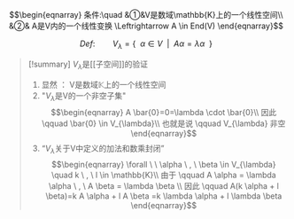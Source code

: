 $$\begin{eqnarray}
条件:\quad &①&V是数域\mathbb{K}上的一个线性空间\\
&②& A是V内的一个线性变换 \Leftrightarrow A \in End(V)
\end{eqnarray}$$


$$Def : \qquad V_{\lambda}=\{\ \ \alpha \in V\ \ |\ \ A \alpha = \lambda \alpha\ \ \}$$
> [!summary] $V_{\lambda}$是[[子空间]]的验证
> 1. 显然 ： V是数域$\mathbb{K}$上的一个线性空间
> 2.  "$V_{\lambda}$是V的一个非空子集"
> $$\begin{eqnarray}
> A \bar{0}=0=\lambda \cdot \bar{0}\\
> 因此  \qquad \bar{0} \in V_{\lambda}\\
> 也就是说 \qquad V_{\lambda} 非空
\end{eqnarray}$$
> 3.  “$V_{\lambda}$关于V中定义的加法和数乘封闭”
> $$\begin{eqnarray}
> \forall \ \ \alpha \ , \ \beta \in V_{\lambda} \quad k \ , \ l \in \mathbb{K}\\
> 由于 \qquad A \alpha = \lambda \alpha \ , \ A \beta = \lambda \beta \\
> 因此 \qquad A(k \alpha + l \beta)=k A \alpha + l A \beta =k \lambda \alpha + l \lambda \beta 
\end{eqnarray}$$
